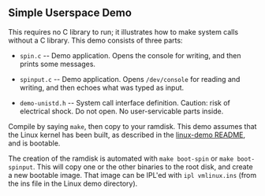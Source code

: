 Simple Userspace Demo
---------------------
This requires no C library to run; it illustrates how to make system
calls without a C library. This demo consists of three parts:

* `spin.c` -- Demo application. Opens the console for writing, and
  then prints some messages.

* `spinput.c` -- Demo application. Opens `/dev/console` for reading and
  writing, and then echoes what was typed as input.

* `demo-unistd.h` -- System call interface definition. Caution:
  risk of electrical shock. Do not open. No user-servicable parts
  inside.

Compile by saying `make`, then copy to your ramdisk. This demo
assumes that the Linux kernel has been built, as described in
the [linux-demo README](../2-linux-demo/README.md), and is bootable.

The creation of the ramdisk  is automated with `make boot-spin` or
`make boot-spinput`. This will copy one or the other binaries to the
root disk, and create a new bootable image. That image can be IPL'ed
with `ipl vmlinux.ins` (from the ins file in the Linux demo directory).
